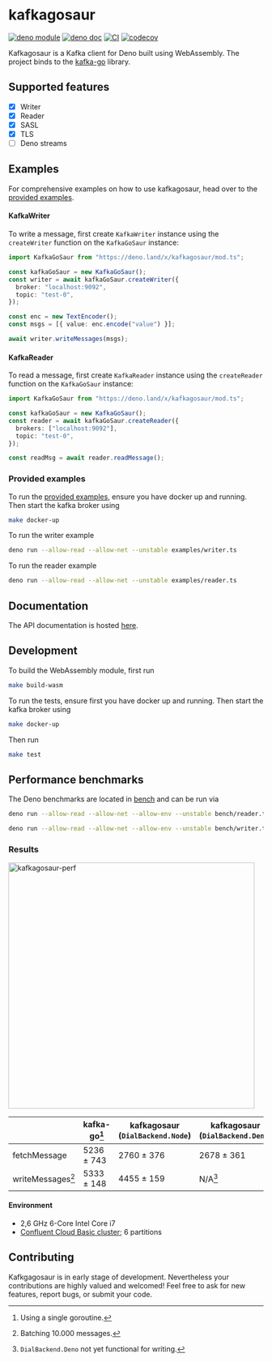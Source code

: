 # kafkagosaur

[![deno module](https://img.shields.io/endpoint?url=https%3A%2F%2Fdeno-visualizer.danopia.net%2Fshields%2Flatest-version%2Fx%2Fkafkagosaur%2Fmod.ts)](https://deno.land/x/kafkagosaur)
[![deno doc](https://doc.deno.land/badge.svg)](https://doc.deno.land/https/deno.land/x/kafkagosaur/mod.ts)
[![CI](https://github.com/arjun-1/kafkagosaur/actions/workflows/CI.yaml/badge.svg)](https://github.com/arjun-1/kafkagosaur/actions/workflows/CI.yaml)
[![codecov](https://codecov.io/gh/arjun-1/kafkagosaur/branch/master/graph/badge.svg)](https://codecov.io/gh/arjun-1/kafkagosaur)

Kafkagosaur is a Kafka client for Deno built using WebAssembly. The project
binds to the [kafka-go](https://github.com/segmentio/kafka-go) library.

## Supported features

- [x] Writer
- [x] Reader
- [x] SASL
- [x] TLS
- [ ] Deno streams

## Examples

For comprehensive examples on how to use kafkagosaur, head over to the
[provided examples](#provided-examples).

#### KafkaWriter

To write a message, first create `KafkaWriter` instance using the `createWriter`
function on the `KafkaGoSaur` instance:

```typescript
import KafkaGoSaur from "https://deno.land/x/kafkagosaur/mod.ts";

const kafkaGoSaur = new KafkaGoSaur();
const writer = await kafkaGoSaur.createWriter({
  broker: "localhost:9092",
  topic: "test-0",
});

const enc = new TextEncoder();
const msgs = [{ value: enc.encode("value") }];

await writer.writeMessages(msgs);
```

#### KafkaReader

To read a message, first create `KafkaReader` instance using the `createReader`
function on the `KafkaGoSaur` instance:

```typescript
import KafkaGoSaur from "https://deno.land/x/kafkagosaur/mod.ts";

const kafkaGoSaur = new KafkaGoSaur();
const reader = await kafkaGoSaur.createReader({
  brokers: ["localhost:9092"],
  topic: "test-0",
});

const readMsg = await reader.readMessage();
```

### Provided examples

To run the [provided examples](examples), ensure you have docker up and running.
Then start the kafka broker using

```bash
make docker-up
```

To run the writer example

```bash
deno run --allow-read --allow-net --unstable examples/writer.ts
```

To run the reader example

```bash
deno run --allow-read --allow-net --unstable examples/reader.ts
```

## Documentation

The API documentation is hosted
[here](https://doc.deno.land/https/deno.land/x/kafkagosaur/mod.ts).

## Development

To build the WebAssembly module, first run

```bash
make build-wasm
```

To run the tests, ensure first you have docker up and running. Then start the
kafka broker using

```bash
make docker-up
```

Then run

```bash
make test
```

## Performance benchmarks

The Deno benchmarks are located in [bench](bench) and can be run via

```bash
deno run --allow-read --allow-net --allow-env --unstable bench/reader.ts
```

```bash
deno run --allow-read --allow-net --allow-env --unstable bench/writer.ts
```

### Results

<img width="486" alt="kafkagosaur-perf" src="https://user-images.githubusercontent.com/8102654/156884252-e9d7b735-7d3d-4162-a3b3-2854a1ae9baf.png">

|                   | kafka-go[^2] | kafkagosaur (`DialBackend.Node`) | kafkagosaur (`DialBackend.Deno`) |
| ----------------- | ------------ | -------------------------------- | -------------------------------- |
| fetchMessage      | 5236 ± 743   | 2760 ± 376                       | 2678 ± 361                       |
| writeMessages[^1] | 5333 ± 148   | 4455 ± 159                       | N/A[^3]                          |

[^1]: Batching 10.000 messages.

[^2]: Using a single goroutine.

[^3]: `DialBackend.Deno` not yet functional for writing.

#### Environment

- 2,6 GHz 6-Core Intel Core i7
- [Confluent Cloud Basic cluster](https://docs.confluent.io/cloud/current/clusters/cluster-types.html#basic-clusters);
  6 partitions

## Contributing

Kafkgagosaur is in early stage of development. Nevertheless your contributions
are highly valued and welcomed! Feel free to ask for new features, report bugs,
or submit your code.

